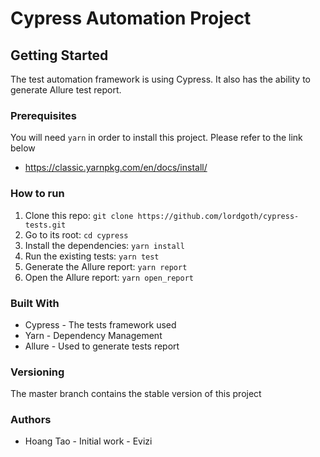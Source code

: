 # Cypress Automation Project

## Getting Started
The test automation framework is using Cypress. It also has the ability to generate Allure test report.

### Prerequisites
You will need `yarn` in order to install this project. Please refer to the link below
- https://classic.yarnpkg.com/en/docs/install/

### How to run
1. Clone this repo: `git clone https://github.com/lordgoth/cypress-tests.git`
2. Go to its root: `cd cypress`
3. Install the dependencies: `yarn install`
4. Run the existing tests: `yarn test`
5. Generate the Allure report: `yarn report`
6. Open the Allure report: `yarn open_report`

### Built With
- Cypress - The tests framework used
- Yarn - Dependency Management
- Allure - Used to generate tests report

### Versioning
The master branch contains the stable version of this project

### Authors
- Hoang Tao - Initial work - Evizi
